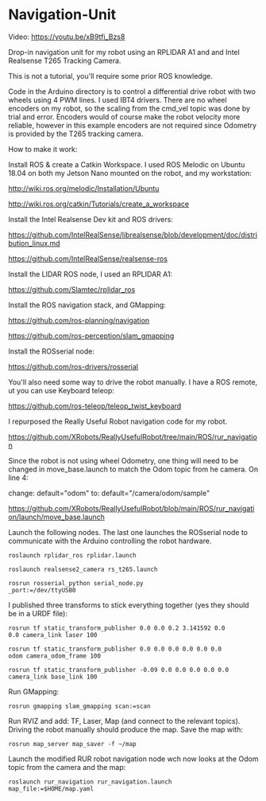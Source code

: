 # Navigation-Unit

Video: https://youtu.be/xB9tfi_Bzs8

Drop-in navigation unit for my robot using an RPLIDAR A1 and and Intel Realsense T265 Tracking Camera.

This is not a tutorial, you'll require some prior ROS knowledge.

Code in the Arduino directory is to control a differential drive robot with two wheels using 4 PWM lines. I used IBT4 drivers. There are no wheel encoders on my robot, so the scaling from the cmd_vel topic was done by trial and error. Encoders would of course make the robot velocity more reliable, however in this example encoders are not required since Odometry is provided by the T265 tracking camera.

How to make it work:

Install ROS & create a Catkin Workspace. I used ROS Melodic on Ubuntu 18.04 on both my Jetson Nano mounted on the robot, and my workstation:

http://wiki.ros.org/melodic/Installation/Ubuntu

http://wiki.ros.org/catkin/Tutorials/create_a_workspace

Install the Intel Realsense Dev kit and ROS drivers:

https://github.com/IntelRealSense/librealsense/blob/development/doc/distribution_linux.md

https://github.com/IntelRealSense/realsense-ros

Install the LIDAR ROS node, I used an RPLIDAR A1:

https://github.com/Slamtec/rplidar_ros

Install the ROS navigation stack, and GMapping:

https://github.com/ros-planning/navigation

https://github.com/ros-perception/slam_gmapping

Install the ROSserial node:

https://github.com/ros-drivers/rosserial

You'll also need some way to drive the robot manually. I have a ROS remote, ut you can use Keyboard teleop:

https://github.com/ros-teleop/teleop_twist_keyboard

I repurposed the Really Useful Robot navigation code for my robot.

https://github.com/XRobots/ReallyUsefulRobot/tree/main/ROS/rur_navigation

Since the robot is not using wheel Odometry, one thing will need to be changed in move_base.launch to match the Odom topic from he camera. On line 4:

change: default="odom"
to: default="/camera/odom/sample"

https://github.com/XRobots/ReallyUsefulRobot/blob/main/ROS/rur_navigation/launch/move_base.launch

Launch the following nodes. The last one launches the ROSserial node to communicate with the Arduino controlling the robot hardware.

<code>roslaunch rplidar_ros rplidar.launch</code>

<code>roslaunch realsense2_camera rs_t265.launch</code>

<code>rosrun rosserial_python serial_node.py _port:=/dev/ttyUSB0</code>

I published three transforms to stick everything together (yes they should be in a URDF file):

<code>rosrun tf static_transform_publisher 0.0 0.0 0.2 3.141592 0.0 0.0 camera_link laser 100</code>

<code>rosrun tf static_transform_publisher 0.0 0.0 0.0 0.0 0.0 0.0 odom camera_odom_frame 100</code>

<code>rosrun tf static_transform_publisher -0.09 0.0 0.0 0.0 0.0 0.0 camera_link base_link 100</code>

Run GMapping:

<code>rosrun gmapping slam_gmapping scan:=scan</code>

Run RVIZ and add: TF, Laser, Map (and connect to the relevant topics). Driving the robot manually should produce the map. Save the map with:

<code>rosrun map_server map_saver -f ~/map</code>

Launch the modified RUR robot navigation node wch now looks at the Odom topic from the camera and the map:

<code>roslaunch rur_navigation rur_navigation.launch map_file:=$HOME/map.yaml</code>


